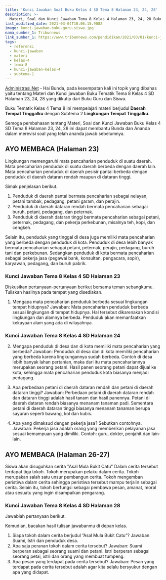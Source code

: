 ```yaml
---
title: 'Kunci Jawaban Soal Buku Kelas 4 SD Tema 8 Halaman 23, 24, 28'
description: >-
  Materi, Soal dan Kunci Jawaban Tema 8 Kelas 4 Halaman 23, 24, 28 Buku Tematik Kurikulum 2013.
last_modified_date: 2021-03-04T10:06:15.908Z
image: kunci-jawaban-buku-guru-siswa.jpg
nama_sumber_1: Tribunnews
link_sumber_1: https://www.tribunnews.com/pendidikan/2021/03/01/kunci-jawaban-tema-8-kelas-4-sd-halaman-23-24-dan-28-tematik-subtema-1-pembelajaran-3?page=all.
tags:
  - referensi
  - kunci-jawaban
  - materi
  - kelas-4
  - tema-8
  - kunci-jawaban-kelas-4
  - subtema-1
---
```


[Administrasi.Net](https://administrasi.net "Administrasi.Net") - Hai Bunda, pada kesempatan kali ini topik yang dibahas yaitu tentang Materi dan Kunci jawaban Buku Tematik Tema 8 Kelas 4 SD Halaman 23, 24, 28 yang dikutip dari Buku Guru dan Siswa. 

Buku Tematik Kelas 4 Tema 8 ini mempelajari materi berjudul **Daerah Tempat Tinggalku** dengan Subtema 2 **Lingkungan Tempat Tinggalku**.

Semoga pembahasan tentang Materi, Soal dan Kunci Jawaban Buku Kelas 4 SD Tema 8 Halaman 23, 24, 28 ini dapat membantu Bunda dan Ananda dalam merevisi soal yang telah ananda jawab sebelumnya. 

## AYO MEMBACA (Halaman 23)

Lingkungan memengaruhi mata pencaharian penduduk di suatu daerah. 
Mata pencaharian penduduk di suatu daerah berbeda dengan daerah lain.
Mata pencaharian penduduk di daerah pesisir pantai berbeda dengan penduduk di daerah dataran rendah maupun di dataran tinggi.

Simak penjelasan berikut.

1. Penduduk di daerah pantai bermata pencaharian sebagai nelayan, petani tambak, pedagang, petani garam, dan perajin.
2. Penduduk di daerah dataran rendah bermata pencaharian sebagai buruh, petani, pedagang, dan peternak.
3. Penduduk di daerah dataran tinggi bermata pencaharian sebagai petani, peternak, pedagang, dan pekerja perkebunan, misalnya teh, kopi, dan cengkeh.

Selain itu, penduduk yang tinggal di desa juga memiliki mata pencaharian yang berbeda dengan penduduk di kota.
Penduduk di desa lebih banyak bermata pencaharian sebagai petani, peternak, perajin, pedagang, buruh tani dan perkebunan.
Sedangkan penduduk di kota bermata pencaharian sebagai pekerja jasa (pegawai bank, konsultan, pengacara, sopir), karyawan, pedagang, dan buruh pabrik.

### Kunci Jawaban Tema 8 Kelas 4 SD Halaman 23

Diskusikan pertanyaan-pertanyaan berikut bersama teman sebangkumu.
Tuliskan hasilnya pada tempat yang disediakan.

1) Mengapa mata pencaharian penduduk berbeda sesuai lingkungan tempat hidupnya?
Jawaban: Mata pencaharian penduduk berbeda sesuai lingkungan di tempat hidupnya. Hal tersebut dikarenakan kondisi lingkungan dan alamnya berbeda. Penduduk akan memanfaatkan kekayaan alam yang ada di wilayahnya.

### Kunci Jawaban Tema 8 Kelas 4 SD Halaman 24

2) Mengapa penduduk di desa dan di kota memiliki mata pencaharian yang berbeda?
Jawaban: Penduduk di desa dan di kota memiliki pencaharian yang berbeda karena lingkungannya sudah berbeda. Contoh di desa lebih banyak lahan pertanian, maka dari itu mata pencahariannya merupakan seorang petani. Hasil panen seorang petani dapat dijual ke kota, sehingga mata pencaharian penduduk kota biasanya menjadi pedagang.

3) Apa perbedaan petani di daerah dataran rendah dan petani di daerah dataran tinggi?
Jawaban: Perbedaan petani di daerah dataran rendah dan dataran tinggi adalah hasil tanam dan hasil panennya. Petani di daerah dataran rendah biasanya menanam tanaman padi. Sementara petani di daerah dataran tinggi biasanya menanam tanaman berupa sayuran seperti bawang, kol dan kubis.

4) Apa yang dimaksud dengan pekerja jasa? Sebutkan contohnya.
Jawaban: Pekerja jasa adalah orang yang memberikan pelayanan jasa sesuai kemampuan yang dimiliki. Contoh: guru, dokter, penjahit dan lain-lain.

## AYO MEMBACA (Halaman 26-27)

Siswa akan disuguhkan cerita "Asal Mula Bukit Catu"
Dalam cerita tersebut terdapat tiga tokoh.
Tokoh merupakan pelaku dalam cerita.
Tokoh merupakan salah satu unsur pembangun cerita.
Tokoh mengemban peristiwa dalam cerita sehingga peristiwa tersebut mampu terjalin sebagai cerita.
Selain itu, tokoh berfungsi sebagai pembawa pesan, amanat, moral atau sesuatu yang ingin disampaikan pengarang.

### Kunci Jawaban Tema 8 Kelas 4 SD Halaman 28

Jawablah pertanyaan berikut.

Kemudian, bacakan hasil tulisan jawabanmu di depan kelas.

1. 	Siapa tokoh dalam cerita berjudul ”Asal Mula Bukit Catu”?
	Jawaban: Suami, Istri dan penduduk desa.
2. 	Apa saja peranan tokoh dalam cerita tersebut?
	Jawaban: Suami berperan sebagai seorang suami dan petani.
	Istri berperan sebagai seorang petai, istri dan orang yang membuat tumpeng.
3. 	Apa pesan yang terdapat pada cerita tersebut?
	Jawaban: Pesan yang terdapat pada cerita tersebut adalah agar kita selalu bersyukur dengan apa yang didapat.